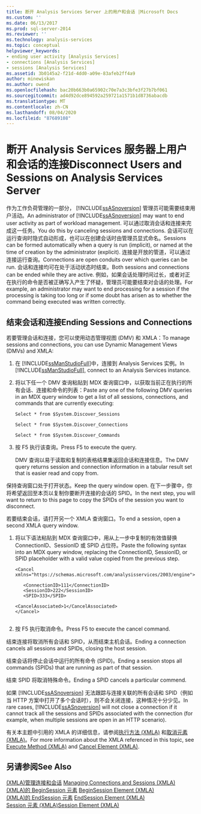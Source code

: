 ```yaml
---
title: 断开 Analysis Services Server 上的用户和会话 |Microsoft Docs
ms.custom: ''
ms.date: 06/13/2017
ms.prod: sql-server-2014
ms.reviewer: ''
ms.technology: analysis-services
ms.topic: conceptual
helpviewer_keywords:
- ending user activity [Analysis Services]
- connections [Analysis Services]
- sessions [Analysis Services]
ms.assetid: 3b0145a2-f21d-4dd0-a09e-83afeb2ff4a9
author: minewiskan
ms.author: owend
ms.openlocfilehash: bac20b663b0a65902c70e7a3c3bfe3f27b7bf061
ms.sourcegitcommit: ad4d92dce894592a259721a1571b1d8736abacdb
ms.translationtype: MT
ms.contentlocale: zh-CN
ms.lasthandoff: 08/04/2020
ms.locfileid: "87689108"
---
```

# <a name="disconnect-users-and-sessions-on-analysis-services-server"></a><span data-ttu-id="e2891-102">断开 Analysis Services 服务器上用户和会话的连接</span><span class="sxs-lookup"><span data-stu-id="e2891-102">Disconnect Users and Sessions on Analysis Services Server</span></span>
  <span data-ttu-id="e2891-103">作为工作负荷管理的一部分， [!INCLUDE[ssASnoversion](../../includes/ssasnoversion-md.md)] 管理员可能需要结束用户活动。</span><span class="sxs-lookup"><span data-stu-id="e2891-103">An administrator of [!INCLUDE[ssASnoversion](../../includes/ssasnoversion-md.md)] may want to end user activity as part of workload management.</span></span> <span data-ttu-id="e2891-104">可以通过取消会话和连接来完成这一任务。</span><span class="sxs-lookup"><span data-stu-id="e2891-104">You do this by canceling sessions and connections.</span></span> <span data-ttu-id="e2891-105">会话可以在运行查询时隐式自动形成，也可以在创建会话时由管理员显式命名。</span><span class="sxs-lookup"><span data-stu-id="e2891-105">Sessions can be formed automatically when a query is run (implicit), or named at the time of creation by the administrator (explicit).</span></span> <span data-ttu-id="e2891-106">连接是开放的管道，可以通过连接运行查询。</span><span class="sxs-lookup"><span data-stu-id="e2891-106">Connections are open conduits over which queries can be run.</span></span> <span data-ttu-id="e2891-107">会话和连接均可在处于活动状态时结束。</span><span class="sxs-lookup"><span data-stu-id="e2891-107">Both sessions and connections can be ended while they are active.</span></span> <span data-ttu-id="e2891-108">例如，如果会话处理时间过长，或者对正在执行的命令是否被正确写入产生了怀疑，管理员可能要结束对会话的处理。</span><span class="sxs-lookup"><span data-stu-id="e2891-108">For example, an administrator may want to end processing for a session if the processing is taking too long or if some doubt has arisen as to whether the command being executed was written correctly.</span></span>  
  
## <a name="ending-sessions-and-connections"></a><span data-ttu-id="e2891-109">结束会话和连接</span><span class="sxs-lookup"><span data-stu-id="e2891-109">Ending Sessions and Connections</span></span>  
 <span data-ttu-id="e2891-110">若要管理会话和连接，您可以使用动态管理视图 (DMV) 和 XMLA：</span><span class="sxs-lookup"><span data-stu-id="e2891-110">To manage sessions and connections, you can use Dynamic Management Views (DMVs) and XMLA:</span></span>  
  
1.  <span data-ttu-id="e2891-111">在 [!INCLUDE[ssManStudioFull](../../includes/ssmanstudiofull-md.md)]中，连接到 Analysis Services 实例。</span><span class="sxs-lookup"><span data-stu-id="e2891-111">In [!INCLUDE[ssManStudioFull](../../includes/ssmanstudiofull-md.md)], connect to an Analysis Services instance.</span></span>  
  
2.  <span data-ttu-id="e2891-112">将以下任一个 DMV 查询粘贴到 MDX 查询窗口中，以获取当前正在执行的所有会话、连接和命令的列表：</span><span class="sxs-lookup"><span data-stu-id="e2891-112">Paste any one of the following DMV queries in an MDX query window to get a list of all sessions, connections, and commands that are currently executing:</span></span>  
  
     `Select * from $System.Discover_Sessions`  
  
     `Select * from $System.Discover_Connections`  
  
     `Select * from $System.Discover_Commands`  
  
3.  <span data-ttu-id="e2891-113">按 F5 执行该查询。</span><span class="sxs-lookup"><span data-stu-id="e2891-113">Press F5 to execute the query.</span></span>  
  
     <span data-ttu-id="e2891-114">DMV 查询以易于读取和复制的表格结果集返回会话和连接信息。</span><span class="sxs-lookup"><span data-stu-id="e2891-114">The DMV query returns session and connection information in a tabular result set that is easier read and copy from.</span></span>  
  
 <span data-ttu-id="e2891-115">保持查询窗口处于打开状态。</span><span class="sxs-lookup"><span data-stu-id="e2891-115">Keep the query window open.</span></span> <span data-ttu-id="e2891-116">在下一步骤中，你将希望返回至本页以复制你要断开连接的会话的 SPID。</span><span class="sxs-lookup"><span data-stu-id="e2891-116">In the next step, you will want to return to this page to copy the SPIDs of the session you want to disconnect.</span></span>  
  
 <span data-ttu-id="e2891-117">若要结束会话，请打开另一个 XMLA 查询窗口。</span><span class="sxs-lookup"><span data-stu-id="e2891-117">To end a session, open a second XMLA query window.</span></span>  
  
1.  <span data-ttu-id="e2891-118">将以下语法粘贴到 MDX 查询窗口中，用从上一步中复制的有效值替换 ConnectionID、SessionID 或 SPID 占位符。</span><span class="sxs-lookup"><span data-stu-id="e2891-118">Paste the following syntax into an MDX query window, replacing the ConnectionID, SessionID, or SPID placeholder with a valid value copied from the previous step.</span></span>  
  
    ```  
    <Cancel xmlns="https://schemas.microsoft.com/analysisservices/2003/engine">  
  
       <ConnectionID>111</ConnectionID>  
       <SessionID>222</SessionID>  
       <SPID>333</SPID>  
  
    <CancelAssociated>1</CancelAssociated>  
    </Cancel>  
  
    ```  
  
2.  <span data-ttu-id="e2891-119">按 F5 执行取消命令。</span><span class="sxs-lookup"><span data-stu-id="e2891-119">Press F5 to execute the cancel command.</span></span>  
  
 <span data-ttu-id="e2891-120">结束连接将取消所有会话和 SPID，从而结束主机会话。</span><span class="sxs-lookup"><span data-stu-id="e2891-120">Ending a connection cancels all sessions and SPIDs, closing the host session.</span></span>  
  
 <span data-ttu-id="e2891-121">结束会话将停止会话中运行的所有命令 (SPID)。</span><span class="sxs-lookup"><span data-stu-id="e2891-121">Ending a session stops all commands (SPIDs) that are running as part of that session.</span></span>  
  
 <span data-ttu-id="e2891-122">结束 SPID 将取消特殊命令。</span><span class="sxs-lookup"><span data-stu-id="e2891-122">Ending a SPID cancels a particular commend.</span></span>  
  
 <span data-ttu-id="e2891-123">如果 [!INCLUDE[ssASnoversion](../../includes/ssasnoversion-md.md)] 无法跟踪与连接关联的所有会话和 SPID（例如当 HTTP 方案中打开了多个会话时），则不会关闭连接，这种情况十分少见。</span><span class="sxs-lookup"><span data-stu-id="e2891-123">In rare cases, [!INCLUDE[ssASnoversion](../../includes/ssasnoversion-md.md)] will not close a connection if it cannot track all the sessions and SPIDs associated with the connection (for example, when multiple sessions are open in an HTTP scenario).</span></span>  
  
 <span data-ttu-id="e2891-124">有关本主题中引用的 XMLA 的详细信息，请参阅[执行方法 (XMLA)](https://docs.microsoft.com/bi-reference/xmla/xml-elements-methods-execute) 和[取消元素 (XMLA)](https://docs.microsoft.com/bi-reference/xmla/xml-elements-commands/cancel-element-xmla)。</span><span class="sxs-lookup"><span data-stu-id="e2891-124">For more information about the XMLA referenced in this topic, see [Execute Method &#40;XMLA&#41;](https://docs.microsoft.com/bi-reference/xmla/xml-elements-methods-execute) and [Cancel Element &#40;XMLA&#41;](https://docs.microsoft.com/bi-reference/xmla/xml-elements-commands/cancel-element-xmla).</span></span>  
  
## <a name="see-also"></a><span data-ttu-id="e2891-125">另请参阅</span><span class="sxs-lookup"><span data-stu-id="e2891-125">See Also</span></span>  
 <span data-ttu-id="e2891-126">[&#40;XMLA&#41;管理连接和会话](../multidimensional-models-scripting-language-assl-xmla/managing-connections-and-sessions-xmla.md) </span><span class="sxs-lookup"><span data-stu-id="e2891-126">[Managing Connections and Sessions &#40;XMLA&#41;](../multidimensional-models-scripting-language-assl-xmla/managing-connections-and-sessions-xmla.md) </span></span>  
 <span data-ttu-id="e2891-127">[&#40;XMLA&#41;的 BeginSession 元素](https://docs.microsoft.com/bi-reference/xmla/xml-elements-headers/beginsession-element-xmla) </span><span class="sxs-lookup"><span data-stu-id="e2891-127">[BeginSession Element &#40;XMLA&#41;](https://docs.microsoft.com/bi-reference/xmla/xml-elements-headers/beginsession-element-xmla) </span></span>  
 <span data-ttu-id="e2891-128">[&#40;XMLA&#41;的 EndSession 元素](https://docs.microsoft.com/bi-reference/xmla/xml-elements-headers/endsession-element-xmla) </span><span class="sxs-lookup"><span data-stu-id="e2891-128">[EndSession Element &#40;XMLA&#41;](https://docs.microsoft.com/bi-reference/xmla/xml-elements-headers/endsession-element-xmla) </span></span>  
 [<span data-ttu-id="e2891-129">Session 元素 (XMLA)</span><span class="sxs-lookup"><span data-stu-id="e2891-129">Session Element &#40;XMLA&#41;</span></span>](https://docs.microsoft.com/bi-reference/xmla/xml-elements-headers/session-element-xmla)  
  
  
